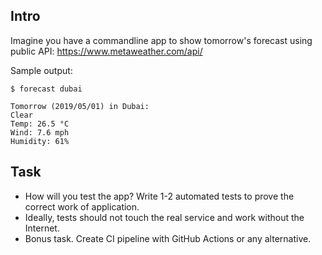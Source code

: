 ## Intro 
Imagine you have a commandline app to show tomorrow's forecast using public API: https://www.metaweather.com/api/

Sample output:
```
$ forecast dubai

Tomorrow (2019/05/01) in Dubai:
Clear
Temp: 26.5 °C
Wind: 7.6 mph
Humidity: 61%
```

## Task
* How will you test the app? Write 1-2 automated tests to prove the correct work of application.
* Ideally, tests should not touch the real service and work without the Internet.
* Bonus task. Create CI pipeline with GitHub Actions or any alternative.
